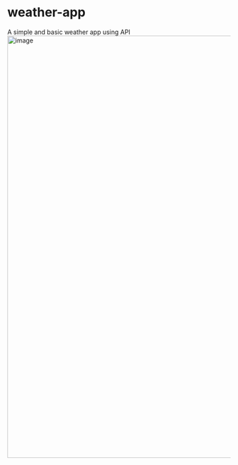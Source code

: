 # weather-app
A simple and basic weather app using API 
<img width="953" alt="image" src="https://github.com/alwalasathvika/weather-app/assets/142140518/359aaad3-2597-48af-92a3-a27b7f11e707">
